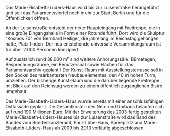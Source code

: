 Das Marie-Elisabeth-Lüders-Haus wird bis zur Luisenstraße herangeführt und soll das Parlamentsviertel noch mehr zur Stadt Berlin und für die Öffentlichkeit öffnen.

An der Luisenstraße entsteht der neue Haupteingang mit Freitreppe, die in eine große Eingangshalle in Form einer Rotunde führt. Dort wird die Skulptur "Kosmos 70" von Bernhard Heiliger, die jahrelang im Reichstag gehangen hatte, Platz finden. Der neu entstehende universale Versammlungsraum ist für über 2.000 Personen konzipiert. 

Auf zusätzlich rund 38.000 m² sind weitere Anhörungssäle, Büroetagen, Besprechungsräume, ein Benutzersaal sowie Flächen für das Parlamentsarchiv geplant.\\
Der Kunst-Raum mit Ausstellungsterrasse soll in den Sockel des markantesten Neubauelementes, den 40 m hohen Turm, umziehen. Der bisherige Kunst-Raum und die darüber liegende Freitreppe mit Blick auf den Reichstag werden zu einem öffentlich zugänglichen Bistro umgebaut.

Das Marie-Elisabeth-Lüders-Haus wurde bereits mit einer anschlussfähigen Ostfassade geplant. Die Gesamtkosten des Neu- und Umbaus belaufen sich auf rund 190 Millionen Euro. Mit der Erweiterung des 2003 fertig gestellten Marie-Elisabeth-Lüders-Hauses bis zur Luisenstraße wird das Band des Bundes vom Bundeskanzleramt, Paul-Löbe-Haus, Spreeplatz und Marie-Elisabeth-Lüders-Haus ab 2009 bis 2013 vorläufig abgeschlossen.
